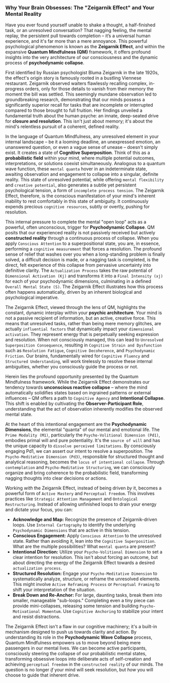 ### Why Your Brain Obsesses: The "Zeigarnik Effect" and Your Mental Reality

Have you ever found yourself unable to shake a thought, a half-finished task, or an unresolved conversation? That nagging feeling, the mental replay, the persistent pull towards completion – it’s a universal human experience, and it's far more than a mere annoyance. This powerful psychological phenomenon is known as the **Zeigarnik Effect**, and within the expansive **Quantum Mindfulness (QM)** framework, it offers profound insights into the very architecture of our consciousness and the dynamic process of **psychodynamic collapse**.

First identified by Russian psychologist Bluma Zeigarnik in the late 1920s, the effect's origin story is famously rooted in a bustling Viennese restaurant. Zeigarnik observed waiters flawlessly recalling complex, in-progress orders, only for those details to vanish from their memory the moment the bill was settled. This seemingly mundane observation led to groundbreaking research, demonstrating that our minds possess a significantly superior recall for tasks that are incomplete or interrupted compared to those brought to full fruition. Her findings unveiled a fundamental truth about the human psyche: an innate, deep-seated drive for **closure and resolution**. This isn't just about memory; it's about the mind's relentless pursuit of a coherent, defined reality.

In the language of Quantum Mindfulness, any unresolved element in your internal landscape – be it a looming deadline, an unexpressed emotion, an unanswered question, or even a vague sense of unease – doesn't simply exist. It creates a state of **Cognitive Superposition**. Think of this as a **probabilistic field** within your mind, where multiple potential outcomes, interpretations, or solutions coexist simultaneously. Analogous to a quantum wave function, these `mental quanta` hover in an indeterminate state, awaiting observation and engagement to collapse into a singular, definite reality. This state of unresolved potential, while offering `mental flexibility` and `creative potential`, also generates a subtle yet persistent psychological tension, a form of `incomplete process tension`. The Zeigarnik Effect, therefore, is the conscious manifestation of your mind's inherent inability to rest comfortably in this state of ambiguity. It continuously expends precious `cognitive resources`, subtly or overtly, pushing for resolution.

This internal pressure to complete the mental "open loop" acts as a powerful, often unconscious, trigger for **Psychodynamic Collapse**. QM posits that our experienced reality is not passively received but actively **constructed reality** through a continuous process of collapse. When you apply `Conscious Attention` to a superpositional state, you are, in essence, performing a `cognitive measurement` that forces a resolution. The profound sense of relief that washes over you when a long-standing problem is finally solved, a difficult decision is made, or a nagging task is completed, is the direct, felt experience of this collapse from pervasive uncertainty into definitive clarity. The `Actualization Process` takes the raw potential of `Dimensional Activation (Kj)` and transforms it into a `Final Intensity (xj)` for each of your psychodynamic dimensions, culminating in a defined `Overall Mental State (S)`. The Zeigarnik Effect illustrates how this process often happens automatically, driven by an inherent biological and psychological imperative.

The Zeigarnik Effect, viewed through the lens of QM, highlights the constant, dynamic interplay within your **psychic architecture**. Your mind is not a passive recipient of information, but an active, creative force. This means that unresolved tasks, rather than being mere memory glitches, are actually `influential factors` that dynamically impact your `dimensional activation`. They represent energy that is perpetually seeking expression and resolution. When not consciously managed, this can lead to `Unresolved Superposition Consequence`, resulting in `Cognitive Strain and Dysfunction` such as `Resolution Fatigue`, `Cognitive Decoherence`, and `Psychodynamic Friction`. Our brains, fundamentally wired for `Cognitive Fluency` and `Structured Understanding`, will work tirelessly to resolve these internal ambiguities, whether you consciously guide the process or not.

Herein lies the profound opportunity presented by the Quantum Mindfulness framework. While the Zeigarnik Effect demonstrates our tendency towards **unconscious reactive collapse** – where the mind automatically solidifies states based on ingrained patterns or external influences – QM offers a path to `Cognitive Agency` and **Intentional Collapse**. This shift is enabled by cultivating the **Observer-Participant Role**, understanding that the act of observation inherently modifies the observed mental state.

At the heart of this intentional engagement are the **Psychodynamic Dimensions**, the elemental "quanta" of our mental and emotional life. The `Prime Modality (M1)`, particularly the `Psycho-Volitional Dimension (Pd1)`, embodies primal will and pure potentiality. It's the `source of will` and has the unique capacity to `dissolve perceived limitations`. By consciously engaging Pd1, we can assert our intent to resolve a superposition. The `Psycho-Meditative Dimension (Pd3)`, responsible for structured thought and analytical reasoning, becomes the `locus of intentional collapse`. Through `contemplation` and `Psycho-Meditative Structuring`, we can consciously organize and bring coherence to the probabilistic field, transforming nagging thoughts into clear decisions or actions.

Working *with* the Zeigarnik Effect, instead of being driven *by* it, becomes a powerful form of `Active Mastery` and `Perceptual Freedom`. This involves practices like `Strategic Attention Management` and `Ontological Restructuring`. Instead of allowing unfinished loops to drain your energy and dictate your focus, you can:

*   **Acknowledge and Map:** Recognize the presence of Zeigarnik-driven loops. Use `Internal Cartography` to identify the underlying `Psychodynamic Dimensions` that are active in this tension.
*   **Conscious Engagement:** Apply `Conscious Attention` to the unresolved state. Rather than avoiding it, lean into the `Cognitive Superposition`. What are the multiple possibilities? What `mental quanta` are present?
*   **Intentional Direction:** Utilize your `Psycho-Volitional Dimension` to set a clear intention for resolution. This isn't about forcing an outcome, but about directing the energy of the Zeigarnik Effect towards a desired `actualization process`.
*   **Structured Resolution:** Engage your `Psycho-Meditative Dimension` to systematically analyze, structure, or reframe the unresolved elements. This might involve `Active Reframing Process` or `Perceptual Framing` to shift your interpretation of the situation.
*   **Break Down and Re-Anchor:** For large, daunting tasks, break them into smaller, manageable "sub-loops." Completing even a tiny piece can provide mini-collapses, releasing some tension and building `Psycho-Motivational Momentum`. Use `Cognitive Anchoring` to stabilize your intent and resist distractions.

The Zeigarnik Effect isn't a flaw in our cognitive machinery; it's a built-in mechanism designed to push us towards clarity and action. By understanding its role in the **Psychodynamic Wave Collapse** process, Quantum Mindfulness empowers us to move beyond being mere passengers in our mental lives. We can become active participants, consciously steering the collapse of our probabilistic mental states, transforming obsessive loops into deliberate acts of self-creation and achieving `perceptual freedom` in the `constructed reality` of our minds. The question is no longer *if* your mind will seek resolution, but *how* you will choose to guide that inherent drive.